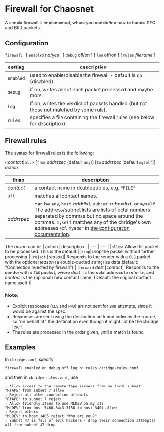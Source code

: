 # Firewall for Chaosnet

A simple firewall is implemented, where you can define how to handle RFC and BRD packets.

## Configuration

`firewall ` [ `enabled` no/yes ] [ `debug` off/on ] [ `log` off/on ] [ `rules` *filename* ]

| setting | description |
| --- | --- |
|`enabled`| used to enable/disable the firewall - default is `no` (disabled).|
|`debug`| if on, writes about each packet processed and maybe more.|
|`log` | if on, writes the verdict of packets handled (but not those not matched by some rule).|
|`rules` | specifies a file containing the firewall rules (see below for description).|

## Firewall rules

The syntax for firewall rules is the following:

<*contact*|`all`> [`from` *addrspec* (default `any`)] [`to` *addrspec* (default `myself`)] *action*

| thing | description |
| --- | --- |
|*contact* | a contact name in doublequotes, e.g. `"FILE"` |
|`all`| matches all contact names. |
|*addrspec*| can be `any`, `host` *addrlist*, `subnet` *subnetlist*, or `myself`. The address/subnet lists are lists of octal numbers separated by commas but no space around the commas. `myself` matches any of the cbridge's own addresses (cf. `myaddr` in [the configuration documentation](CONFIGURATION.md).|

The *action* can be
| action | description |
| --- | --- |
|`allow`| Allow the packet to be processed. This is the default.|
|`drop`|Drop the packet without further processing.|
|`reject` [*reason*]| Responds to the sender with a `CLS` packet with the optional *reason* (a double-quoted string) as data (default: "Connection rejected by firewall").|
|`forward` *dest* [*contact*]| Responds to the sender with a `FWD` packet, where *dest* | is the octal address to refer to, and *contact* is the (optional) new contact name. (Default: the original contact name used.)|

### Note:
  - Explicit responses (`CLS` and `FWD`) are not sent for `BRD` attempts, since it would be against the spec.
  - Responses are sent using the destination addr and index as the source, so "on behalf of" the destination even though it might not be the cbridge itself.
  - The rules are processed in the order given, until a match is found.

## Examples

In `cbridge.conf`, specify

`firewall enabled on debug off log on rules cbridge-rules.conf`

and then in `cbridge-rules.conf`, use

	; Allow access to the remote tape servers from my local subnet
	"RTAPE" from subnet 7 allow
	; Reject all other connection attempts
	"RTAPE" to subnet 7 reject
	; Allow friendly ITSes to use MLDEV on my ITS
	"MLDEV" from host 5460,3443,3150 to host 3405 allow
	; Reject others
	"MLDEV" to host 3405 reject "Who are you?"
	; Subnet 47 is full of evil hackers - drop their connection attempts!
	all from subnet 47 drop
